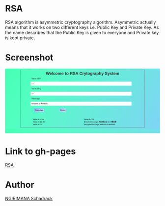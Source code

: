 # RSA

RSA algorithm is asymmetric cryptography algorithm. Asymmetric actually means that it works on two different keys i.e. Public Key and Private Key. As the name describes that the Public Key is given to everyone and Private key is kept private.
# Screenshot
![](output.png)
# Link to gh-pages
[RSA](https://ngirimana.github.io/RSA/index.html)
# Author 
  [NGIRIMANA Schadrack](https://github.com/ngirimana)
